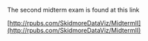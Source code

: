 The second midterm exam is found at this link

[http://rpubs.com/SkidmoreDataViz/MidtermII](http://rpubs.com/SkidmoreDataViz/MidtermII)
